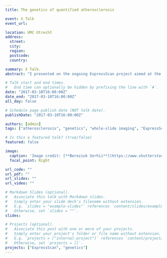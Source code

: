 ```yaml
---
title: The genetics of quantified atherosclerosis 

event: X Talk
event_url: 

location: UMC Utrecht
address:
  street: 
  city: 
  region: 
  postcode: 
  country: 

summary: X Talk.
abstract: "I presented on the ongoing ExpressScan project aimed at the quantification of all stained whole-slides from carotid plaques."

# Talk start and end times.
#   End time can optionally be hidden by prefixing the line with `#`.
date: "2017-03-10T16:00:00Z"
date_end: "2017-03-10T16:00:00Z"
all_day: false

# Schedule page publish date (NOT talk date).
publishDate: "2017-03-10T16:00:00Z"

authors: [admin]
tags: ["atherosclerosis", "genetics", "whole-slide imaging", "ExpressScan", "gwas"]

# Is this a featured talk? (true/false)
featured: false

image:
  caption: 'Image credit: [**Bereziuk Serhii**](https://www.shutterstock.com/g/bereziuk%20serhii)'
  focal_point: Right

url_code: ""
url_pdf: ""
url_slides: ""
url_video: ""

# Markdown Slides (optional).
#   Associate this talk with Markdown slides.
#   Simply enter your slide deck's filename without extension.
#   E.g. `slides = "example-slides"` references `content/slides/example-slides.md`.
#   Otherwise, set `slides = ""`.
slides:

# Projects (optional).
#   Associate this post with one or more of your projects.
#   Simply enter your project's folder or file name without extension.
#   E.g. `projects = ["internal-project"]` references `content/project/deep-learning/index.md`.
#   Otherwise, set `projects = []`.
projects: ["ExpressScan", "genetics"]
---
```


